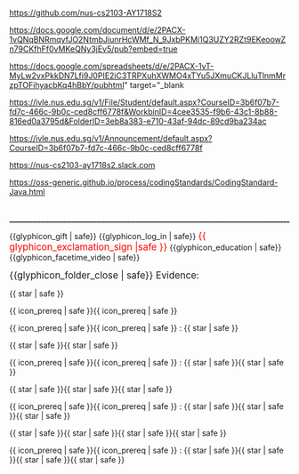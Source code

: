 <span id="module_org">https://github.com/nus-cs2103-AY1718S2</span>

<span id="instructors_page">https://docs.google.com/document/d/e/2PACX-1vQNqBNRmqyfJO2NtmbJiunrHcWMf_N_9JxbPKMi1Q3UZY2RZt9EKeoowZn79CKfhFf0vMKeQNy3jEv5/pub?embed=true</span>

<span id="team_IDs_page">https://docs.google.com/spreadsheets/d/e/2PACX-1vT-MyLw2vxPkkDN7Lfi9J0PIE2iC3TRPXuhXWMO4xTYu5JXmuCKJLluTlnmMrzpTOFihyacbKq4hBbY/pubhtml" target="_blank</span>

<span id="ivle_files">https://ivle.nus.edu.sg/v1/File/Student/default.aspx?CourseID=3b6f07b7-fd7c-466c-9b0c-ced8cff6778f&WorkbinID=4cee3535-f9b6-43c1-8b88-816ed0a3795d&FolderID=3eb8a383-e710-43af-94dc-89cd9ba234ac</span>

<span id="ivle_announcements">https://ivle.nus.edu.sg/v1/Announcement/default.aspx?CourseID=3b6f07b7-fd7c-466c-9b0c-ced8cff6778f</span>

<span id="slack_team">https://nus-cs2103-ay1718s2.slack.com</span>

<span id="java_coding_standard">https://oss-generic.github.io/process/codingStandards/CodingStandard-Java.html</span>

<span id="pagebreak"><p style="page-break-after: always;">&nbsp;</p></span>

<span id="dashed_line"><hr style="border-top: dashed 1px; border-color:grey" /></span>

<span id="icon_example">{{glyphicon_gift | safe}}</span>
<span id="icon_embedding">{{glyphicon_log_in | safe}}</span>
<span id="icon_important_big_red"><font color="red"><big>{{ glyphicon_exclamation_sign |safe }}</big></font></span>
<span id="icon_prereq">{{glyphicon_education | safe}}</span>
<span id="icon_video">{{glyphicon_facetime_video | safe}}</span>


<span id="evidence"><big>{{glyphicon_folder_close | safe}} Evidence:</big></span>

<span id="star"><span class='glyphicon glyphicon-star' aria-hidden='true'></span></span>

<span id="one_star"><span class='label label-danger'>{{ star | safe }} </span></span>

<span id="prereq_no_stars"><span class='label label-default'>{{ icon_prereq | safe }}{{ icon_prereq | safe }}</span></span>

<span id="prereq_one_star"><span class='label label-default'>{{ icon_prereq | safe }}{{ icon_prereq | safe }} : {{ star | safe }} </span></span>

<span id="two_stars"><span class='label label-warning'>{{ star | safe }}{{ star | safe }} </span></span>

<span id="prereq_two_stars"><span class='label label-default'>{{ icon_prereq | safe }}{{ icon_prereq | safe }} : {{ star | safe }}{{ star | safe }} </span></span>

<span id="three_stars"><span class='label label-info'>{{ star | safe }}{{ star | safe }}{{ star | safe }} </span></span>

<span id="prereq_three_stars"><span class='label label-default'>{{ icon_prereq | safe }}{{ icon_prereq | safe }} : {{ star | safe }}{{ star | safe }}{{ star | safe }} </span></span>

<span id="four_stars"><span class='label label-success'>{{ star | safe }}{{ star | safe }}{{ star | safe }}{{ star | safe }} </span></span>

<span id="prereq_four_stars"><span class='label label-default'>{{ icon_prereq | safe }}{{ icon_prereq | safe }} : {{ star | safe }}{{ star | safe }}{{ star | safe }}{{ star | safe }} </span></span>